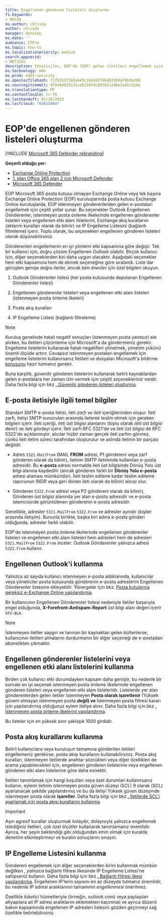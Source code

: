 ```yaml
---
title: Engellenen gönderen listeleri oluşturma
f1.keywords:
- NOCSH
ms.author: chrisda
author: chrisda
manager: dansimp
ms.date: ''
audience: ITPro
ms.topic: how-to
ms.localizationpriority: medium
search.appverid:
- MET150s
description: Yöneticiler, EOP'de (EOP) gelen iletileri engellemek için kullanılabilen ve tercih Exchange Online Protection bilgi edinebilirsiniz.
ms.technology: mdo
ms.prod: m365-security
ms.openlocfilehash: 71f6312f160a445c184a52f96493360af8b9a360
ms.sourcegitcommit: 9f0e84835121ce6228fdc69182c24be7ad1cb20e
ms.translationtype: MT
ms.contentlocale: tr-TR
ms.lasthandoff: 02/18/2022
ms.locfileid: "63015464"
---
```

# <a name="create-blocked-sender-lists-in-eop"></a>EOP'de engellenen gönderen listeleri oluşturma

[!INCLUDE [Microsoft 365 Defender rebranding](../includes/microsoft-defender-for-office.md)]

**Geçerli olduğu yer:**
- [Exchange Online Protection](exchange-online-protection-overview.md)
- [1. plan Office 365 plan 2 için Microsoft Defender](defender-for-office-365.md)
- [Microsoft 365 Defender](../defender/microsoft-365-defender.md)

EOP Microsoft 365 posta kutusu olmayan Exchange Online veya tek başına Exchange Online Protection (EOP) kuruluşlarında posta kutusu Exchange Online kuruluşlarda, EOP istenmeyen gönderenlerden gelen e-postaları engellemek için çeşitli yollar sunar. Bu seçenekler Outlook Engellenen Gönderenler, istenmeyen posta önleme ilkelerinde engellenen gönderenler listeleri veya engellenen etki alanı listelerini, Exchange akış kurallarını (aktarım kuralları olarak da bilinir) ve IP Engelleme Listesini (bağlantı filtreleme) içerir. Toplu olarak, bu seçenekleri engellenen gönderen listeleri _olarak düşünebilirsiniz_.

Gönderenleri engellemenin en iyi yöntemi etki kapsamına göre değişir. Tek bir kullanıcı için, doğru çözüm Engellenen Outlook olabilir. Birçok kullanıcı için, diğer seçeneklerden biri daha uygun olacaktır. Aşağıdaki seçenekler hem etki kapsamına hem de ekmek seçeneğine göre sıralandı. Liste dar görüşten genişe doğru ilerler, _ancak tam öneriler_ için özel bilgileri okuyun.

1. Outlook Gönderenler listesi (her posta kutusunda depolanan Engellenen Gönderenler listesi)

2. Engellenen gönderenler listeleri veya engellenen etki alanı listeleri (istenmeyen posta önleme ilkeleri)

3. Posta akış kuralları

4. IP Engelleme Listesi (bağlantı filtreleme)

> [!NOTE]
> Kuruluş genelinde hatalı negatif sonuçları (istenmeyen posta yanıtsız) ele alırken, bu iletileri çözümleme için Microsoft'a da göndermeniz gerekir. Engelleme listelerini kullanarak hatalı negatifleri yönetmek, yönetim yükünü önemli ölçüde artırır. Cevapsız istenmeyen postaları engellemek için engelleme listelerini kullanırsanız İletileri ve dosyaları Microsoft'a bildirme [konusunu](report-junk-email-messages-to-microsoft.md) hazır tutmanız gerekir.

Buna karşılık, güvenilir gönderen listelerini kullanarak belirli kaynaklardan gelen e-postalara her zaman izin vermek için çeşitli _seçenekleriniz vardır_. Daha fazla bilgi için bkz [. Güvenilir gönderen listeleri oluşturma](create-safe-sender-lists-in-office-365.md).

## <a name="email-message-basics"></a>E-posta iletisiyle ilgili temel bilgiler

Standart SMTP e-posta iletisi, ileti _zarfı ve ileti_ içeriğilerinden oluşur. İleti zarfı, iletiyi SMTP sunucuları arasında ileterek teslim etmek için gereken bilgileri içerir. İleti içeriği, ileti üst bilgisi alanlarını (toplu olarak _ileti üst bilgisi_ denir) ve ileti gövdeyi içerir. İleti zarfı RFC 5321'de ve ileti üst bilgisi de RFC 5322'de açıklanmıştır. alıcılar hiçbir zaman gerçek ileti zarfını görmez, çünkü ileti iletim süreci tarafından oluşturulur ve aslında iletinin bir parçası değildir.

- Adres `5321.MailFrom` (MAIL **FROM** adresi, P1 göndereni veya zarf gönderen olarak da bilinir), iletinin SMTP iletiminde kullanılan e-posta adresidir. Bu **e-posta** adresi normalde ileti üst bilgisinde Dönüş Yolu üst bilgi alanına kaydedilir (ancak gönderen farklı bir **Dönüş Yolu e-posta** adresi ataması mümkündür). İleti teslim edilene kadar teslim edileme raporunun (NDR veya geri dönen ileti olarak da bilinir) alıcısı olur.

- Gönderen `5322.From` adresi veya P2 göndereni olarak da bilinir), Gönderen üst bilgisi alanında yer alan e-posta adresidir ve e-posta istemcisinde görüntülenen gönderenin e-posta adresidir. 

Genellikle, adresler `5321.MailFrom` `5322.From` ve adresler aynıdır (kişiler arasında iletişim). Bununla birlikte, başka biri adına e-posta gönderi olduğunda, adresler farklı olabilir.

EOP'de istenmeyen posta önleme ilkelerinde engellenen gönderenler listeleri ve engellenen etki alanı listeleri hem adresleri hem de adresleri `5321.MailFrom` `5322.From` inceler. Outlook Gönderenler yalnızca adresi `5322.From` kullanır.

## <a name="use-outlook-blocked-senders"></a>Engellenen Outlook'i kullanma

Yalnızca az sayıda kullanıcı istenmeyen e-posta aldıklarında, kullanıcılar veya yöneticiler posta kutusunda gönderenin e-posta adreslerini Engellenen Gönderenler listesine ekleyebilir. Yönergeler için bkz. [Posta kutularına gereksiz e-Exchange Online yapılandırma](configure-junk-email-settings-on-exo-mailboxes.md).

Bir kullanıcının Engellenen Gönderenler listesi nedeniyle iletiler başarıyla engel olduğunda, **X-Forefront-Antispam-Report** üst bilgi alanı değeri içerir `SFV:BLK`.

> [!NOTE]
> İstenmeyen iletiler saygın ve tanınan bir kaynaktan gelen bültenlerse, kullanıcının iletileri almalarını durdurmanın bir diğer seçeneği de e-postadan abonelikten çıkmaktır.

## <a name="use-blocked-sender-lists-or-blocked-domain-lists"></a>Engellenen gönderenler listelerini veya engellenen etki alanı listelerini kullanma

Birden çok kullanıcı etki durumdayken kapsam daha geniştir, bu nedenle bir sonraki en iyi seçenek istenmeyen posta önleme ilkelerinde engellenen gönderen listeleri veya engellenen etki alanı listeleridir. Listelerde yer alan gönderenlerden gelen iletiler İstenmeyen **Posta olarak işaretlenir** (Yüksek güveni olmayan istenmeyen posta **değil) ve** İstenmeyen  posta filtresi kararı için yapılandırmış olduğunuz eylem iletiye alınır. Daha fazla bilgi için bkz [. İstenmeyen posta önleme ilkelerini yapılandırma](configure-your-spam-filter-policies.md).

Bu listeler için en yüksek sınır yaklaşık 1000 girdidir.

## <a name="use-mail-flow-rules"></a>Posta akış kurallarını kullanma

Belirli kullanıcılara veya kuruluşun tamamına gönderilen iletileri engellemeniz gerekirse, posta akışı kurallarını kullanabilirsiniz. Posta akış kuralları, istenmeyen iletilerde anahtar sözcükleri veya diğer özellikleri de arama yapabilecekleri için, engellenen gönderen listelerine veya engellenen gönderen etki alanı listelerine göre daha esnektir.

İletileri tanımlamak için hangi koşulları veya özel durumları kullanırsanız kullanın, eylemi iletinin istenmeyen posta güven düzeyi (SCL) 9 olarak (SCL) ayarlanacak şekilde yapılandırmış ve bu da iletiyi Yüksek güven düzeyinde istenmeyen posta olarak **işaretler.** Daha fazla bilgi için bkz [. İletilerde SCL'i ayarlamak için posta akışı kurallarını kullanma](/exchange/security-and-compliance/mail-flow-rules/use-rules-to-set-scl).

> [!IMPORTANT]
> Aşırı agresif kurallar oluşturmak kolaydır, dolayısıyla yalnızca engellemek  istediğiniz iletileri, çok özel ölçütler kullanarak tanımlamanız önemlidir. Ayrıca, her şeyin beklendiği gibi olduğundan emin olmak için kuralda denetimi etkinleştirmeyi ve kuralın sonuçlarını sınayın.

## <a name="use-the-ip-block-list"></a>IP Engelleme Listesini kullanma

Göndereni engellemek için diğer seçeneklerden birini kullanmak mümkün değilken _, yalnızca_ bağlantı filtresi ilkesinde IP Engelleme Listesi'ne sahipseniz kullanın. Daha fazla bilgi için bkz [. Bağlantı filtresi ilkesi yapılandırma](configure-the-connection-filter-policy.md). Engellenen IP'lerin sayısını en az düzeyde tutmanız önemlidir, bu nedenle IP adresi aralıklarının tamamının _engellenmesi_ önerilmez.

Özellikle _tüketici_ hizmetleriyle (örneğin, outlook.com) veya paylaşılan altyapılara ait IP adresi aralıklarını eklemekten kaçınmalı ve ayrıca düzenli bakım kapsamında engellenen IP adresleri listesini gözden geçirmeyi sağ özellikle belirtebilirsiniz.
